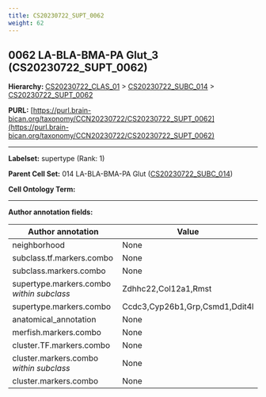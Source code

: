 ```yaml
---
title: CS20230722_SUPT_0062
weight: 62
---
```

## 0062 LA-BLA-BMA-PA Glut_3 (CS20230722_SUPT_0062)
<b>Hierarchy: </b>
[CS20230722_CLAS_01](../CS20230722_CLAS_01) >
[CS20230722_SUBC_014](../CS20230722_SUBC_014) >
[CS20230722_SUPT_0062](../CS20230722_SUPT_0062)

**PURL:** [https://purl.brain-bican.org/taxonomy/CCN20230722/CS20230722_SUPT_0062](https://purl.brain-bican.org/taxonomy/CCN20230722/CS20230722_SUPT_0062)

---


**Labelset:** supertype (Rank: 1)

**Parent Cell Set:** 014 LA-BLA-BMA-PA Glut ([CS20230722_SUBC_014](../CS20230722_SUBC_014))



**Cell Ontology Term:** 

[MARKER GENES.]: #


---

[TRANSFERRED ANNOTATIONS.]: #


[AUTHOR ANNOTATION FIELDS.]: #


**Author annotation fields:**

| Author annotation | Value |
|-------------------|-------|
|neighborhood|None|
|subclass.tf.markers.combo|None|
|subclass.markers.combo|None|
|supertype.markers.combo _within subclass_|Zdhhc22,Col12a1,Rmst|
|supertype.markers.combo|Ccdc3,Cyp26b1,Grp,Csmd1,Ddit4l|
|anatomical_annotation|None|
|merfish.markers.combo|None|
|cluster.TF.markers.combo|None|
|cluster.markers.combo _within subclass_|None|
|cluster.markers.combo|None|
